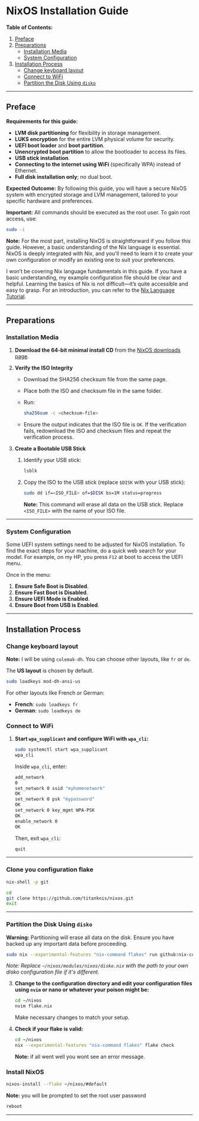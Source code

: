 # NixOS Installation Guide

**Table of Contents:**

1. [Preface](#preface)
2. [Preparations](#preparations)
   - [Installation Media](#installation-media)
   - [System Configuration](#system-configuration)
3. [Installation Process](#installation-process)
   - [Change keyboard layout](#change-keyboard-layout)
   - [Connect to WiFi](#connect-to-wifi)
   - [Partition the Disk Using `disko`](#partition-the-disk-using-disko)

---

## Preface

**Requirements for this guide:**

- **LVM disk partitioning** for flexibility in storage management.
- **LUKS encryption** for the entire LVM physical volume for security.
- **UEFI boot loader** and **boot partition**.
- **Unencrypted boot partition** to allow the bootloader to access its files.
- **USB stick installation**.
- **Connecting to the internet using WiFi** (specifically WPA) instead of Ethernet.
- **Full disk installation only**; no dual boot.

**Expected Outcome:**
By following this guide, you will have a secure NixOS system with encrypted storage and LVM management, tailored to your specific hardware and preferences.

**Important:** All commands should be executed as the root user. To gain root access, use:

```sh
sudo -i
```

**Note:** For the most part, installing NixOS is straightforward if you follow this guide. However, a basic understanding of the Nix language is essential. NixOS is deeply integrated with Nix, and you'll need to learn it to create your own configuration or modify an existing one to suit your preferences.

I won’t be covering Nix language fundamentals in this guide. If you have a basic understanding, my example configuration file should be clear and helpful. Learning the basics of Nix is not difficult—it’s quite accessible and easy to grasp. For an introduction, you can refer to the [Nix Language Tutorial](https://nix.dev/tutorials/nix-language.html "The official Nix language basics").

---

## Preparations

### Installation Media

1. **Download the 64-bit minimal install CD** from the [NixOS downloads page](https://nixos.org/download.html "Obviously the official download page").

2. **Verify the ISO Integrity**
   - Download the SHA256 checksum file from the same page.
   - Place both the ISO and checksum file in the same folder.
   - Run:

     ```sh
     sha256sum -c <checksum-file>
     ```

   - Ensure the output indicates that the ISO file is `OK`. If the verification fails, redownload the ISO and checksum files and repeat the verification process.

3. **Create a Bootable USB Stick**
   1. Identify your USB stick:

      ```sh
      lsblk
      ```

   2. Copy the ISO to the USB stick (replace `$DISK` with your USB stick):

      ```sh
      sudo dd if=<ISO_FILE> of=$DISK bs=1M status=progress
      ```

      **Note:** This command will erase all data on the USB stick. Replace `<ISO_FILE>` with the name of your ISO file.

---

### System Configuration

Some UEFI system settings need to be adjusted for NixOS installation. To find the exact steps for your machine, do a quick web search for your model. For example, on my HP, you press `F12` at boot to access the UEFI menu.

Once in the menu:

1. **Ensure Safe Boot is Disabled**.
2. **Ensure Fast Boot is Disabled**.
3. **Ensure UEFI Mode is Enabled**.
4. **Ensure Boot from USB is Enabled**.

---

## Installation Process

### Change keyboard layout

**Note:** I will be using `colemak-dh`. You can choose other layouts, like `fr` or `de`.

The **US layout** is chosen by default.

```sh
sudo loadkeys mod-dh-ansi-us
```

For other layouts like French or German:

- **French**: `sudo loadkeys fr`
- **German**: `sudo loadkeys de`

### Connect to WiFi

1. **Start `wpa_supplicant` and configure WiFi with `wpa_cli`:**

   ```sh
   sudo systemctl start wpa_supplicant
   wpa_cli
   ```

   Inside `wpa_cli`, enter:

   ```sh
   add_network
   0
   set_network 0 ssid "myhomenetwork"
   OK
   set_network 0 psk "mypassword"
   OK
   set_network 0 key_mgmt WPA-PSK
   OK
   enable_network 0
   OK
   ```

   Then, exit `wpa_cli`:

   ```sh
   quit
   ```

---

### Clone you configuration flake

```sh
nix-shell -p git
```

```sh
cd
git clone https://github.com/titanknis/nixos.git
exit
```

---

### Partition the Disk Using `disko`

**Warning:** Partitioning will erase all data on the disk. Ensure you have backed up any important data before proceeding.

```sh
sudo nix --experimental-features "nix-command flakes" run github:nix-community/disko -- --mode destroy,format,mount ~/nixos/modules/disko.nix
```

_Note: Replace `~/nixos/modules/nixos/disko.nix` with the path to your own disko configuration file if it's different._

3. **Change to the configuration directory and edit your configuration files using `nvim` or nano or whatever your poison might be:**

   ```sh
   cd ~/nixos
   nvim flake.nix
   ```

   Make necessary changes to match your setup.

4. **Check if your flake is valid:**
   ```sh
   cd ~/nixos
   nix --experimental-features "nix-command flakes" flake check
   ```
   **Note:** if all went well you wont see an error message.

### Install NixOS

```sh
nixos-install --flake ~/nixos/#default
```

**Note:** you will be prompted to set the root user password

```sh
reboot
```

---
